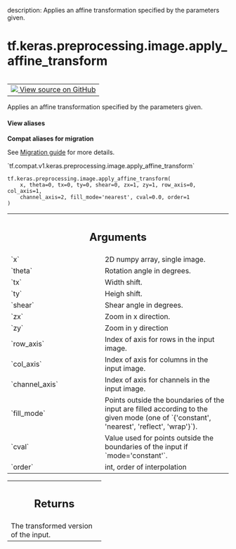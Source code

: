 description: Applies an affine transformation specified by the parameters given.

<div itemscope itemtype="http://developers.google.com/ReferenceObject">
<meta itemprop="name" content="tf.keras.preprocessing.image.apply_affine_transform" />
<meta itemprop="path" content="Stable" />
</div>

# tf.keras.preprocessing.image.apply_affine_transform

<!-- Insert buttons and diff -->

<table class="tfo-notebook-buttons tfo-api nocontent" align="left">
<td>
  <a target="_blank" href="https://github.com/keras-team/keras-preprocessing/tree/1.1.2/keras_preprocessing/image/affine_transformations.py#L254-L336">
    <img src="https://www.tensorflow.org/images/GitHub-Mark-32px.png" />
    View source on GitHub
  </a>
</td>
</table>



Applies an affine transformation specified by the parameters given.

<section class="expandable">
  <h4 class="showalways">View aliases</h4>
  <p>
<b>Compat aliases for migration</b>
<p>See
<a href="https://www.tensorflow.org/guide/migrate">Migration guide</a> for
more details.</p>
<p>`tf.compat.v1.keras.preprocessing.image.apply_affine_transform`</p>
</p>
</section>

<pre class="devsite-click-to-copy prettyprint lang-py tfo-signature-link">
<code>tf.keras.preprocessing.image.apply_affine_transform(
    x, theta=0, tx=0, ty=0, shear=0, zx=1, zy=1, row_axis=0, col_axis=1,
    channel_axis=2, fill_mode=&#x27;nearest&#x27;, cval=0.0, order=1
)
</code></pre>



<!-- Placeholder for "Used in" -->


<!-- Tabular view -->
 <table class="responsive fixed orange">
<colgroup><col width="214px"><col></colgroup>
<tr><th colspan="2"><h2 class="add-link">Arguments</h2></th></tr>

<tr>
<td>
`x`
</td>
<td>
2D numpy array, single image.
</td>
</tr><tr>
<td>
`theta`
</td>
<td>
Rotation angle in degrees.
</td>
</tr><tr>
<td>
`tx`
</td>
<td>
Width shift.
</td>
</tr><tr>
<td>
`ty`
</td>
<td>
Heigh shift.
</td>
</tr><tr>
<td>
`shear`
</td>
<td>
Shear angle in degrees.
</td>
</tr><tr>
<td>
`zx`
</td>
<td>
Zoom in x direction.
</td>
</tr><tr>
<td>
`zy`
</td>
<td>
Zoom in y direction
</td>
</tr><tr>
<td>
`row_axis`
</td>
<td>
Index of axis for rows in the input image.
</td>
</tr><tr>
<td>
`col_axis`
</td>
<td>
Index of axis for columns in the input image.
</td>
</tr><tr>
<td>
`channel_axis`
</td>
<td>
Index of axis for channels in the input image.
</td>
</tr><tr>
<td>
`fill_mode`
</td>
<td>
Points outside the boundaries of the input
are filled according to the given mode
(one of `{'constant', 'nearest', 'reflect', 'wrap'}`).
</td>
</tr><tr>
<td>
`cval`
</td>
<td>
Value used for points outside the boundaries
of the input if `mode='constant'`.
</td>
</tr><tr>
<td>
`order`
</td>
<td>
int, order of interpolation
</td>
</tr>
</table>



<!-- Tabular view -->
 <table class="responsive fixed orange">
<colgroup><col width="214px"><col></colgroup>
<tr><th colspan="2"><h2 class="add-link">Returns</h2></th></tr>
<tr class="alt">
<td colspan="2">
The transformed version of the input.
</td>
</tr>

</table>

